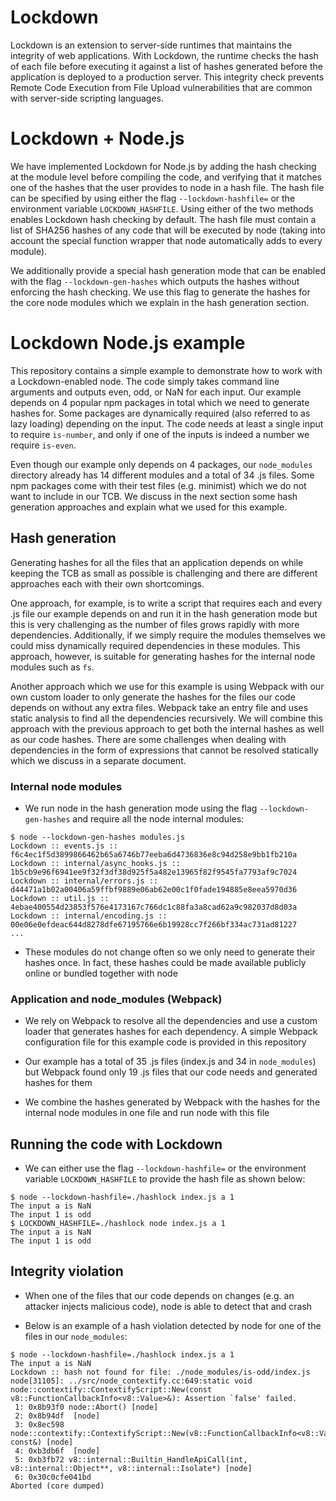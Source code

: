 # Lockdown

Lockdown is an extension to server-side runtimes that maintains the integrity of web applications. With Lockdown,
the runtime checks the hash of each file before executing it against a list of hashes generated before the
application is deployed to a production server. This integrity check prevents Remote Code Execution from File Upload
vulnerabilities that are common with server-side scripting languages.

# Lockdown + Node.js

We have implemented Lockdown for Node.js by adding the hash checking at the module level before compiling the
code, and verifying that it matches one of the hashes that the user provides to node in a hash file. The hash file
can be specified by using either the flag `--lockdown-hashfile=` or the environment variable `LOCKDOWN_HASHFILE`.
Using either of the two methods enables Lockdown hash checking by default. The hash file must contain a list of SHA256
hashes of any code that will be executed by node (taking into account the special function wrapper that node
automatically adds to every module).

We additionally provide a special hash generation mode that can be enabled with the flag `--lockdown-gen-hashes`
which outputs the hashes without enforcing the hash checking. We use this flag to generate the hashes for the
core node modules which we explain in the hash generation section.

# Lockdown Node.js example

This repository contains a simple example to demonstrate how to work with a Lockdown-enabled node. The code
simply takes command line arguments and outputs even, odd, or NaN for each input. Our example depends on 4
popular npm packages in total which we need to generate hashes for. Some packages are dynamically required
(also referred to as lazy loading) depending on the input. The code needs at least a single input to require
`is-number`, and only if one of the inputs is indeed a number we require `is-even`.

Even though our example only depends on 4 packages, our `node_modules` directory already has 14 different
modules and a total of 34 .js files. Some npm packages come with their test files (e.g. minimist) which
we do not want to include in our TCB. We discuss in the next section some hash generation approaches
and explain what we used for this example.

## Hash generation

Generating hashes for all the files that an application depends on while keeping the TCB as small as possible is
challenging and there are different approaches each with their own shortcomings.

One approach, for example, is to write a script that requires each and every .js file our example depends
on and run it in the hash generation mode but this is very challenging as the number of files grows rapidly
with more dependencies. Additionally, if we simply require the modules themselves we could miss dynamically
required dependencies in these modules. This approach, however, is suitable for generating hashes for
the internal node modules such as `fs`.

Another approach which we use for this example is using Webpack with our own custom loader to only
generate the hashes for the files our code depends on without any extra files. Webpack take an entry
file and uses static analysis to find all the dependencies recursively. We will combine this approach
with the previous approach to get both the internal hashes as well as our code hashes. There are
some challenges when dealing with dependencies in the form of expressions that cannot be resolved
statically which we discuss in a separate document.

### Internal node modules

- We run node in the hash generation mode using the flag `--lockdown-gen-hashes` and require all
  the node internal modules:

```console
$ node --lockdown-gen-hashes modules.js
Lockdown :: events.js :: f6c4ec1f5d3899866462b65a6746b77eeba6d4736836e8c94d258e9bb1fb210a
Lockdown :: internal/async_hooks.js :: 1b5cb9e96f6941ee9f32f3df38d925f5a482e13965f82f9545fa7793af9c7024
Lockdown :: internal/errors.js :: d44471a1b02a00406a59ffbf9889e06ab62e00c1f0fade194885e8eea5970d36
Lockdown :: util.js :: 4ebae400554d23853f576e4173167c766dc1c88fa3a8cad62a9c982037d8d03a
Lockdown :: internal/encoding.js :: 00e06e0efdeac644d8278dfe67195766e6b19928cc7f266bf334ac731ad81227
...
  ```

- These modules do not change often so we only need to generate their hashes once. In fact, these hashes
  could be made available publicly online or bundled together with node

### Application and node_modules (Webpack)

- We rely on Webpack to resolve all the dependencies and use a custom loader that generates hashes for each
  dependency. A simple Webpack configuration file for this example code is provided in this repository

- Our example has a total of 35 .js files (index.js and 34 in `node_modules`) but Webpack found
  only 19 .js files that our code needs and generated hashes for them

- We combine the hashes generated by Webpack with the hashes for the internal node modules in one file and
  run node with this file

## Running the code with Lockdown

- We can either use the flag `--lockdown-hashfile=` or the environment variable `LOCKDOWN_HASHFILE` to provide
  the hash file as shown below:

```console
$ node --lockdown-hashfile=./hashlock index.js a 1
The input a is NaN
The input 1 is odd
$ LOCKDOWN_HASHFILE=./hashlock node index.js a 1
The input a is NaN
The input 1 is odd
```

## Integrity violation

- When one of the files that our code depends on changes (e.g. an attacker injects malicious code), node is able
  to detect that and crash

- Below is an example of a hash violation detected by node for one of the files in our `node_modules`:

```console
$ node --lockdown-hashfile=./hashlock index.js a 1
The input a is NaN
Lockdown :: hash not found for file: ./node_modules/is-odd/index.js
node[31105]: ../src/node_contextify.cc:649:static void node::contextify::ContextifyScript::New(const v8::FunctionCallbackInfo<v8::Value>&): Assertion `false' failed.
 1: 0x8b93f0 node::Abort() [node]
 2: 0x8b94df  [node]
 3: 0x8ec598 node::contextify::ContextifyScript::New(v8::FunctionCallbackInfo<v8::Value> const&) [node]
 4: 0xb3db6f  [node]
 5: 0xb3fb72 v8::internal::Builtin_HandleApiCall(int, v8::internal::Object**, v8::internal::Isolate*) [node]
 6: 0x30c0cfe041bd
Aborted (core dumped)
```
